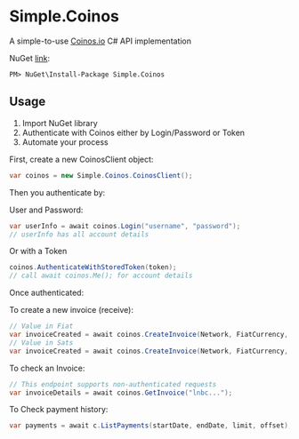 # Simple.Coinos

A simple-to-use [Coinos.io](https://coinos.io) C# API implementation

NuGet [link](https://www.nuget.org/packages/Simple.Coinos/):
~~~
PM> NuGet\Install-Package Simple.Coinos
~~~

## Usage

1. Import NuGet library
2. Authenticate with Coinos either by Login/Password or Token
3. Automate your process

First, create a new CoinosClient object:
~~~C#
var coinos = new Simple.Coinos.CoinosClient();
~~~

Then you authenticate by:

User and Password:
~~~C#
var userInfo = await coinos.Login("username", "password");
// userInfo has all account details
~~~
Or with a Token
~~~C#
coinos.AuthenticateWithStoredToken(token);
// call await coinos.Me(); for account details
~~~

Once authenticated:

To create a new invoice (receive):
~~~C#
// Value in Fiat
var invoiceCreated = await coinos.CreateInvoice(Network, FiatCurrency, valueFiat: FiatValue, memo: Memo);
// Value in Sats
var invoiceCreated = await coinos.CreateInvoice(Network, FiatCurrency, valueSat: SatsValue, memo: Memo);
~~~

To check an Invoice:
~~~C#
// This endpoint supports non-authenticated requests
var invoiceDetails = await coinos.GetInvoice("lnbc...");
~~~

To Check payment history:
~~~C#
var payments = await c.ListPayments(startDate, endDate, limit, offset);
~~~
